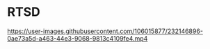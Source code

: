 # RTSD

https://user-images.githubusercontent.com/106015877/232146896-0ae73a5d-a463-44e3-9068-9813c4109fe4.mp4
